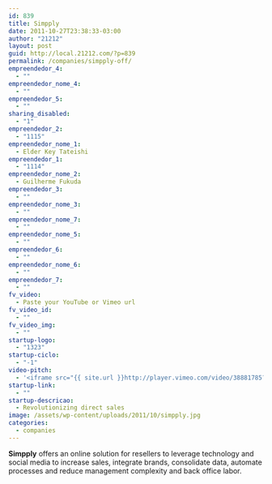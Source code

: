 ```yaml
---
id: 839
title: Simpply
date: 2011-10-27T23:38:33-03:00
author: "21212"
layout: post
guid: http://local.21212.com/?p=839
permalink: /companies/simpply-off/
empreendedor_4:
  - ""
empreendedor_nome_4:
  - ""
empreendedor_5:
  - ""
sharing_disabled:
  - "1"
empreendedor_2:
  - "1115"
empreendedor_nome_1:
  - Elder Key Tateishi
empreendedor_1:
  - "1114"
empreendedor_nome_2:
  - Guilherme Fukuda
empreendedor_3:
  - ""
empreendedor_nome_3:
  - ""
empreendedor_nome_7:
  - ""
empreendedor_nome_5:
  - ""
empreendedor_6:
  - ""
empreendedor_nome_6:
  - ""
empreendedor_7:
  - ""
fv_video:
  - Paste your YouTube or Vimeo url
fv_video_id:
  - ""
fv_video_img:
  - ""
startup-logo:
  - "1323"
startup-ciclo:
  - "-1"
video-pitch:
  - '<iframe src="{{ site.url }}http://player.vimeo.com/video/38881785?title=0&byline=0&portrait=0" width="640" height="360" frameborder="0" webkitAllowFullScreen mozallowfullscreen allowFullScreen></iframe>'
startup-link:
  - ""
startup-descricao:
  - Revolutionizing direct sales
image: /assets/wp-content/uploads/2011/10/simpply.jpg
categories:
  - companies
---
```

**Simpply** offers an online solution for resellers to leverage technology and social media to increase sales, integrate brands, consolidate data, automate processes and reduce management complexity and back office labor.